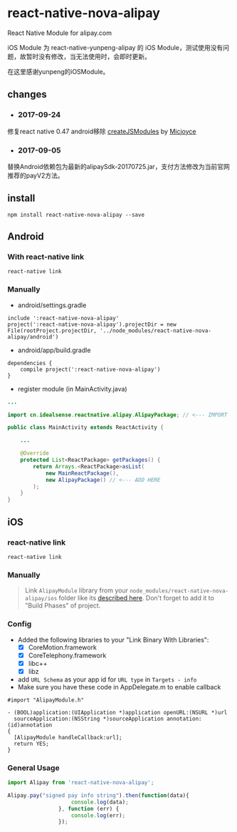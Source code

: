 # react-native-nova-alipay

React Native Module for alipay.com

iOS Module 为 react-native-yunpeng-alipay 的 iOS Module，测试使用没有问题，故暂时没有修改，当无法使用时，会即时更新。

在这里感谢yunpeng的iOSModule。

## changes
* ### 2017-09-24
修复react native 0.47 android移除 [createJSModules](https://github.com/facebook/react-native/commit/ce6fb337a146e6f261f2afb564aa19363774a7a8) by [Micjoyce](https://github.com/Micjoyce)
* ### 2017-09-05
替换Android依赖包为最新的alipaySdk-20170725.jar，支付方法修改为当前官网推荐的payV2方法。

## install

```
npm install react-native-nova-alipay --save
```

## Android

### With react-native link

```
react-native link
```

### Manually

* android/settings.gradle

```
include ':react-native-nova-alipay'
project(':react-native-nova-alipay').projectDir = new File(rootProject.projectDir, '../node_modules/react-native-nova-alipay/android')
```

* android/app/build.gradle

```
dependencies {
    compile project(':react-native-nova-alipay')
}
```

* register module (in MainActivity.java)

```java
...

import cn.idealsense.reactnative.alipay.AlipayPackage; // <--- IMPORT

public class MainActivity extends ReactActivity {

    ...

    @Override
    protected List<ReactPackage> getPackages() {
        return Arrays.<ReactPackage>asList(
            new MainReactPackage(),
            new AlipayPackage() // <--- ADD HERE
        );
    }
}
```

## iOS

### react-native link

```
react-native link
```

### Manually

> Link `AlipayModule` library from your `node_modules/react-native-nova-alipay/ios` folder like its [described here](http://facebook.github.io/react-native/docs/linking-libraries-ios.html). Don't forget to add it to "Build Phases" of project.

### Config

* Added the following libraries to your "Link Binary With Libraries":
  * [x] CoreMotion.framework
  * [x] CoreTelephony.framework
  * [x] libc++
  * [x] libz

* add `URL Schema` as your app id for `URL type` in `Targets - info`
* Make sure you have these code in AppDelegate.m to enable callback

```objective_c
#import "AlipayModule.h"
```

```objective_c
- (BOOL)application:(UIApplication *)application openURL:(NSURL *)url
  sourceApplication:(NSString *)sourceApplication annotation:(id)annotation
{
  [AlipayModule handleCallback:url];
  return YES;
}
```

### General Usage

```javascript
import Alipay from 'react-native-nova-alipay';

```

```javascript
Alipay.pay("signed pay info string").then(function(data){
                    console.log(data);
                }, function (err) {
                    console.log(err);
                });

```
